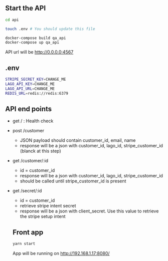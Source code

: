 ## Start the API

```bash
cd api

touch .env # You should update this file

docker-compose build qa_api
docker-compose up qa_api
```

API url will be http://0.0.0.0:4567

## .env

```bash
STRIPE_SECRET_KEY=CHANGE_ME
LAGO_API_KEY=CHANGE_ME
LAGO_API_URL=CHANGE_ME
REDIS_URL=redis://redis:6379
```

## API end points

- get / : Health check
- post /customer
  - JSON payload should contain customer_id, email, name
  - response will be a json with customer_id, lago_id, stripe_customer_id (blanck at this step)
- get /customer/:id
  - id = customer_id
  - response will be a json with customer_id, lago_id, stripe_customer_id
  - should be called until stripe_customer_id is present
- get /secret/:id

  - id = customer_id
  - retrieve stripe intent secret
  - response will be a json with client_secret. Use this value to retrieve the stripe setup intent

  ## Front app

  ```bash
  yarn start
  ```

  App will be running on http://192.168.1.17:8080/
